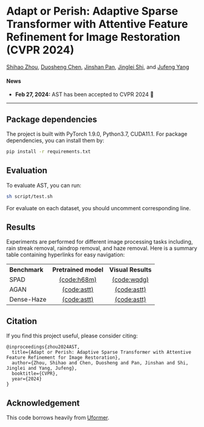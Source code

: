 # Adapt or Perish: Adaptive Sparse Transformer with Attentive Feature Refinement for Image Restoration (CVPR 2024)

[Shihao Zhou](https://joshyzhou.github.io/), [Duosheng Chen](https://github.com/Calvin11311), [Jinshan Pan](https://jspan.github.io/), [Jinglei Shi](https://jingleishi.github.io/), and [Jufeng Yang](https://cv.nankai.edu.cn/)


#### News
- **Feb 27, 2024:** AST has been accepted to CVPR 2024 :tada: 

<hr />

<!-- > **Abstract:** *Transformer-based approaches have achieved promising performance in image restoration tasks, given their ability to model long-range dependencies, which is crucial for recovering clear images. Though diverse efficient attention mechanism designs have addressed the intensive computations associated with using transformers, they often involve redundant information and noisy interactions from irrelevant regions by considering all available tokens. In this work, we propose an <strong>A</strong>daptive <strong>S</strong>parse <strong>T</strong>ransformer (<strong>AST</strong>) to mitigate the noisy interactions of irrelevant areas and remove feature redundancy in both spatial and channel domains. AST comprises two core designs, i.e., an Adaptive Sparse Self-Attention (ASSA) block and a Feature Refinement Feed-forward Network (FRFN). Specifically, ASSA is adaptively computed using a two-branch paradigm, where the sparse branch is introduced to filter out the negative impacts of low query-key matching scores for aggregating features, while the dense one ensures sufficient information flow through the network for learning discriminative representations. Meanwhile, FRFN employs an enhance-and-ease scheme to eliminate feature redundancy in channels, enhancing the restoration of clear latent images. Experimental results on commonly used benchmarks have demonstrated the versatility and competitive performance of our method in <strong>6</strong> tasks, including deraining, dehazing, deraindrop, demoireing, desnowing and deshadowing.* 
<hr /> -->

## Package dependencies
The project is built with PyTorch 1.9.0, Python3.7, CUDA11.1. For package dependencies, you can install them by:
```bash
pip install -r requirements.txt
```

## Evaluation
To evaluate AST, you can run:

```sh
sh script/test.sh
```
For evaluate on each dataset, you should uncomment corresponding line.


## Results
Experiments are performed for different image processing tasks including, rain streak removal, raindrop removal, and haze removal. 
Here is a summary table containing hyperlinks for easy navigation:

<table>
  <tr>
    <th align="left">Benchmark</th>
    <th align="center">Pretrained model</th>
    <th align="center">Visual Results</th>
  </tr>
  <tr>
    <td align="left">SPAD</td>
    <td align="center"><a href="https://pan.baidu.com/s/1uqsXeztA55ny8vnQHfxmlA?pwd=h68m">(code:h68m)</a></td>
    <td align="center"><a href="https://pan.baidu.com/s/1KtAWESp3mzfrV4qy7BLaWg?pwd=wqdg">(code:wqdg)</a></td>
  </tr>
  <tr>
    <td align="left">AGAN</td>
    <td align="center"><a href="https://pan.baidu.com/s/1obhEpvWLV9FLF47FMcNX7g?pwd=astt">(code:astt)</a></td>
    <td align="center"><a href="https://pan.baidu.com/s/1VewSQl6c7uWHpfCDVQeW4g?pwd=astt">(code:astt)</a></td>

  </tr>
  <tr>
    <td align="left">Dense-Haze</td>
    <td align="center"><a href="https://pan.baidu.com/s/1PeSaf-ZRwnMBjlNHGEkvzg?pwd=astt">(code:astt)</a></td>
    <td align="center"><a href="https://pan.baidu.com/s/18JK8hQFLzSuiVZyianmJQw?pwd=astt">(code:astt)</a></td>
  </tr>

</table>

## Citation
If you find this project useful, please consider citing:

    @inproceedings{zhou2024AST,
      title={Adapt or Perish: Adaptive Sparse Transformer with Attentive Feature Refinement for Image Restoration},
      author={Zhou, Shihao and Chen, Duosheng and Pan, Jinshan and Shi, Jinglei and Yang, Jufeng},
      booktitle={CVPR},
      year={2024}
    }

## Acknowledgement

This code borrows heavily from [Uformer](https://github.com/ZhendongWang6/Uformer).

